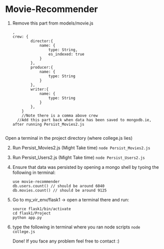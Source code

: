 # Movie-Recommender

1. Remove this part from models/movie.js

	``` 
	,
	crew: {
			director:{
				name: {
					type: String,
					es_indexed: true
				}
			},
			producer:{
				name: {
					type: String
				}
			},
			writer:{
				name: {
					type: String
				}
			},
		}
		//Note there is a comma above crew
	  //Add this part back when data has been saved to mongodb.ie, after running Persist_Movies2.js
    
    
Open a terminal in the project directory (where college.js lies)

2. Run Persist_Movies2.js (Might Take time)
	`node Persist_Movies2.js`
3. Run Persist_Users2.js (Might Take time)
	`node Persist_Users2.js`
4. Ensure that data was persisted by opening a mongo shell by tyoing the following in terminal:
	```mongo shell
	use movie-recommender
	db.users.count() // should be around 6040
	db.movies.count() // should be around 9125 
5. Go to my_vir_env/flask1 -> open a terminal there and run:
	  
    ```
    source flask1/bin/activate
    cd flask1/Project
    python app.py

6. type the following in terminal where you ran node scripts
	`node college.js`

	Done!
If you face any problem feel free to contact :)   
